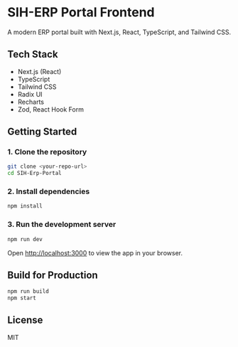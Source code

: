 # SIH-ERP Portal Frontend

A modern ERP portal built with Next.js, React, TypeScript, and Tailwind CSS.

## Tech Stack
- Next.js (React)
- TypeScript
- Tailwind CSS
- Radix UI
- Recharts
- Zod, React Hook Form

## Getting Started

### 1. Clone the repository
```bash
git clone <your-repo-url>
cd SIH-Erp-Portal
```

### 2. Install dependencies
```bash
npm install
```

### 3. Run the development server
```bash
npm run dev
```

Open [http://localhost:3000](http://localhost:3000) to view the app in your browser.

## Build for Production
```bash
npm run build
npm start
```

## License
MIT